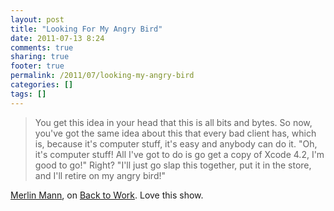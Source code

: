 ```yaml
---
layout: post
title: "Looking For My Angry Bird"
date: 2011-07-13 8:24
comments: true
sharing: true
footer: true
permalink: /2011/07/looking-my-angry-bird
categories: []
tags: []
---
```

<blockquote>You get this idea in your head that this is all bits and bytes. So now, you've got the same idea about this that every bad client has, which is, because it's computer stuff, it's easy and anybody can do it. "Oh, it's computer stuff! All I've got to do is go get a copy of Xcode 4.2, I'm good to go!" Right? "I'll just go slap this together, put it in the store, and I'll retire on my angry bird!"</blockquote>

<a href="http://www.merlinmann.com/">Merlin Mann</a>, on <a href="http://5by5.tv/b2w/24">Back to Work</a>. Love this show.